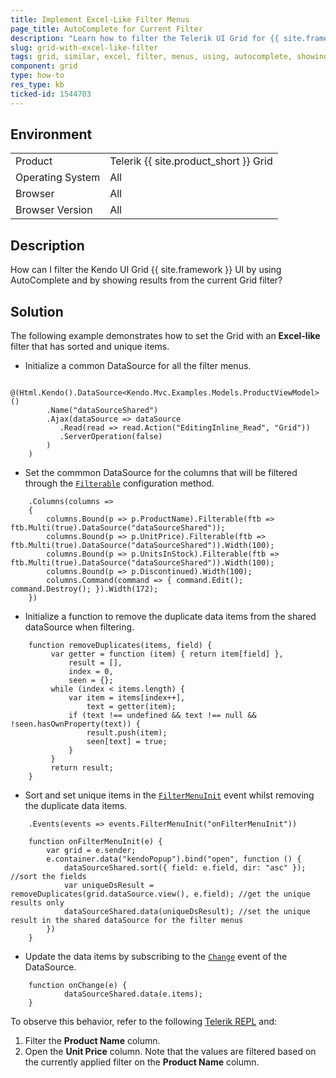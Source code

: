 ```yaml
---
title: Implement Excel-Like Filter Menus
page_title: AutoComplete for Current Filter
description: "Learn how to filter the Telerik UI Grid for {{ site.framework }} by using AutoComplete and by showing results from the current Grid filter."
slug: grid-with-excel-like-filter
tags: grid, similar, excel, filter, menus, using, autocomplete, showing, results, current, filtering
component: grid
type: how-to
res_type: kb
ticked-id: 1544703
---
```


## Environment

<table>
 <tr>
  <td>Product</td>
  <td>Telerik {{ site.product_short }} Grid</td>
 </tr>
 <tr>
  <td>Operating System</td>
  <td>All</td>
 </tr>
 <tr>
  <td>Browser</td>
  <td>All</td>
 </tr>
 <tr>
  <td>Browser Version</td>
  <td>All</td>
 </tr>
</table>

## Description

How can I filter the Kendo UI Grid {{ site.framework }} UI by using AutoComplete and by showing results from the current Grid filter?

## Solution

The following example demonstrates how to set the Grid with an **Excel-like** filter that has sorted and unique items.

* Initialize a common DataSource for all the filter menus.

```
    @(Html.Kendo().DataSource<Kendo.Mvc.Examples.Models.ProductViewModel>()
        .Name("dataSourceShared")
        .Ajax(dataSource => dataSource
           .Read(read => read.Action("EditingInline_Read", "Grid"))
           .ServerOperation(false)
        )
    )
```
* Set the commmon DataSource for the columns that will be filtered through the [`Filterable`](https://docs.telerik.com/aspnet-core/api/kendo.mvc.ui.fluent/gridboundcolumnfilterablebuilder#kendomvcuifluentgridboundcolumnfilterablebuilder) configuration method.

```
    .Columns(columns =>
    {
        columns.Bound(p => p.ProductName).Filterable(ftb => ftb.Multi(true).DataSource("dataSourceShared"));
        columns.Bound(p => p.UnitPrice).Filterable(ftb => ftb.Multi(true).DataSource("dataSourceShared")).Width(100);
        columns.Bound(p => p.UnitsInStock).Filterable(ftb => ftb.Multi(true).DataSource("dataSourceShared")).Width(100);
        columns.Bound(p => p.Discontinued).Width(100);
        columns.Command(command => { command.Edit(); command.Destroy(); }).Width(172);
    })
```
* Initialize a function to remove the duplicate data items from the shared dataSource when filtering.

```
    function removeDuplicates(items, field) {
         var getter = function (item) { return item[field] },
             result = [],
             index = 0,
             seen = {};
         while (index < items.length) {
             var item = items[index++],
                 text = getter(item);
             if (text !== undefined && text !== null && !seen.hasOwnProperty(text)) {
                 result.push(item);
                 seen[text] = true;
             }
         }
         return result;
    }
```
* Sort and set unique items in the [`FilterMenuInit`](https://docs.telerik.com/aspnet-core/api/kendo.mvc.ui.fluent/grideventbuilder#filtermenuinitsystemstring) event whilst removing the duplicate data items.

```
    .Events(events => events.FilterMenuInit("onFilterMenuInit"))
    
    function onFilterMenuInit(e) {
        var grid = e.sender;
        e.container.data("kendoPopup").bind("open", function () {
            dataSourceShared.sort({ field: e.field, dir: "asc" }); //sort the fields
            var uniqueDsResult = removeDuplicates(grid.dataSource.view(), e.field); //get the unique results only
            dataSourceShared.data(uniqueDsResult); //set the unique result in the shared dataSource for the filter menus
        })
    }
```
* Update the data items by subscribing to the [`Change`](https://docs.telerik.com/aspnet-core/api/kendo.mvc.ui.fluent/datasourceeventbuilder#changesystemstring) event of the DataSource.
```
    function onChange(e) {
            dataSourceShared.data(e.items);
    }
```
To observe this behavior, refer to the following [Telerik REPL](https://netcorerepl.telerik.com/wvPmkPvy30Ei9kbn39) and:

1. Filter the **Product Name** column.
2. Open the **Unit Price** column. Note that the values are filtered based on the currently applied filter on the **Product Name** column.
